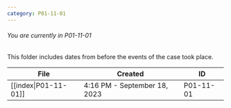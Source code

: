 ```yaml
---
category: P01-11-01
---
```

###### You are currently in P01-11-01

This folder includes dates from before the events of the case took place.

| File                                                                                                       | Created                      | ID        |
| ---------------------------------------------------------------------------------------------------------- | ---------------------------- | --------- |
| [[index\|P01-11-01]] | 4:16 PM - September 18, 2023 | P01-11-01 |


